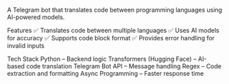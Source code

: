 A Telegram bot that translates code between programming languages using AI-powered models.

Features
✅ Translates code between multiple languages
✅ Uses AI models for accuracy
✅ Supports code block format
✅ Provides error handling for invalid inputs

Tech Stack
Python – Backend logic
Transformers (Hugging Face) – AI-based code translation
Telegram Bot API – Message handling
Regex – Code extraction and formatting
Async Programming – Faster response time
